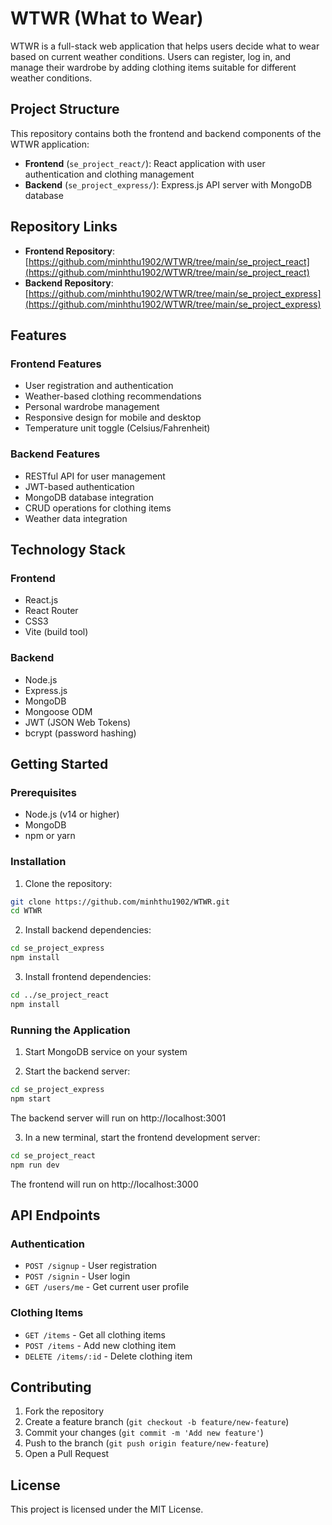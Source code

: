# WTWR (What to Wear)

WTWR is a full-stack web application that helps users decide what to wear based on current weather conditions. Users can register, log in, and manage their wardrobe by adding clothing items suitable for different weather conditions.

## Project Structure

This repository contains both the frontend and backend components of the WTWR application:

- **Frontend** (`se_project_react/`): React application with user authentication and clothing management
- **Backend** (`se_project_express/`): Express.js API server with MongoDB database

## Repository Links

- **Frontend Repository**: [https://github.com/minhthu1902/WTWR/tree/main/se_project_react](https://github.com/minhthu1902/WTWR/tree/main/se_project_react)
- **Backend Repository**: [https://github.com/minhthu1902/WTWR/tree/main/se_project_express](https://github.com/minhthu1902/WTWR/tree/main/se_project_express)

## Features

### Frontend Features
- User registration and authentication
- Weather-based clothing recommendations
- Personal wardrobe management
- Responsive design for mobile and desktop
- Temperature unit toggle (Celsius/Fahrenheit)

### Backend Features
- RESTful API for user management
- JWT-based authentication
- MongoDB database integration
- CRUD operations for clothing items
- Weather data integration

## Technology Stack

### Frontend
- React.js
- React Router
- CSS3
- Vite (build tool)

### Backend
- Node.js
- Express.js
- MongoDB
- Mongoose ODM
- JWT (JSON Web Tokens)
- bcrypt (password hashing)

## Getting Started

### Prerequisites
- Node.js (v14 or higher)
- MongoDB
- npm or yarn

### Installation

1. Clone the repository:
```bash
git clone https://github.com/minhthu1902/WTWR.git
cd WTWR
```

2. Install backend dependencies:
```bash
cd se_project_express
npm install
```

3. Install frontend dependencies:
```bash
cd ../se_project_react
npm install
```

### Running the Application

1. Start MongoDB service on your system

2. Start the backend server:
```bash
cd se_project_express
npm start
```
The backend server will run on http://localhost:3001

3. In a new terminal, start the frontend development server:
```bash
cd se_project_react
npm run dev
```
The frontend will run on http://localhost:3000

## API Endpoints

### Authentication
- `POST /signup` - User registration
- `POST /signin` - User login
- `GET /users/me` - Get current user profile

### Clothing Items
- `GET /items` - Get all clothing items
- `POST /items` - Add new clothing item
- `DELETE /items/:id` - Delete clothing item

## Contributing

1. Fork the repository
2. Create a feature branch (`git checkout -b feature/new-feature`)
3. Commit your changes (`git commit -m 'Add new feature'`)
4. Push to the branch (`git push origin feature/new-feature`)
5. Open a Pull Request

## License

This project is licensed under the MIT License.